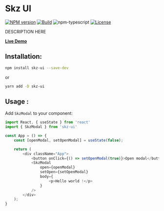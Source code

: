 # Skz UI

[![NPM version][npm-image]][npm-url]
[![Build][github-build]][github-build-url]
![npm-typescript]
[![License][github-license]][github-license-url]

DESCRIPTION HERE

[**Live Demo**](https://sebastien-gervilla.github.io/skz-ui/)

## Installation:

```bash
npm install skz-ui --save-dev
```

or

```bash
yarn add -D skz-ui
```

## Usage :

Add `SkzModal` to your component:

```js
import React, { useState } from 'react'
import { SkzModal } from 'skz-ui'

const App = () => {
    const [openModal, setOpenModal] = useState(false);

    return (
        <div className="App">
            <button onClick={() => setOpenModal(true)}>Open modal</button>
            <SkzModal 
                open={openModal}
                setOpen={setOpenModal}
                body={
                    <p>Hello world !</p>
                }
            />
        </div>
    );
}
```

[npm-url]: https://www.npmjs.com/package/skz-ui
[npm-image]: https://img.shields.io/npm/v/skz-ui
[github-license]: https://img.shields.io/github/license/sebastien-gervilla/skz-ui
[github-license-url]: https://github.com/sebastien-gervilla/skz-ui/blob/master/LICENSE
[github-build]: https://github.com/sebastien-gervilla/skz-ui/actions/workflows/publish.yml/badge.svg
[github-build-url]: https://github.com/sebastien-gervilla/skz-ui/actions/workflows/publish.yml
[npm-typescript]: https://img.shields.io/npm/types/skz-ui